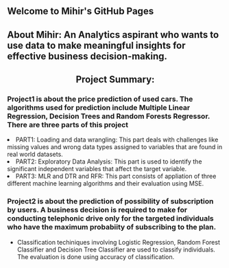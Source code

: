 ## Welcome to Mihir's GitHub Pages
<h2>About Mihir: An Analytics aspirant who wants to use data to make meaningful insights for effective business decision-making. <h2>
  
<h2 align = "center" color = Blue>Project Summary:</h2>
<h3>Project1 is about the price prediction of used cars. The algorithms used for prediction include Multiple Linear Regression, Decision Trees and Random Forests Regressor. 
There are three parts of this project</h3>

<li>PART1: Loading and data wrangling: This part deals with challenges like missing values and wrong data types assigned to variables that are found in real world datasets.</li>
<li>PART2: Exploratory Data Analysis: This part is used to identify the significant independent variables that affect the target variable.</li>
<li>PART3: MLR and DTR and RFR: This part consists of appliation of three different machine learning algorithms and their evaluation using MSE.</ul></li>


<h3>Project2 is about the prediction of possibility of subscription by users. A business decision is required to make for conducting telephonic drive only for the targeted individuals who have the maximum probabiity of subscribing to the plan.</h3>
<ul><li>Classification techiniques involving Logistic Regression, Random Forest Classifier and Decision Tree Classifier are used to classify individuals. The evaluation is done using accuracy of classification.</li></ul>
